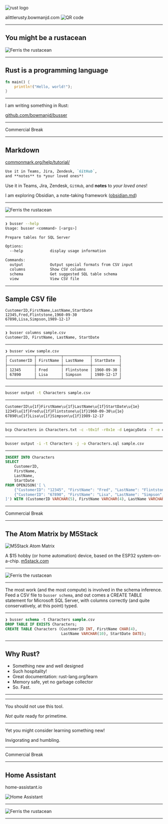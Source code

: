 ![rust logo](assets/rust-logo.svg) <!-- .element class="hero" -->

alittlerusty.bowmanjd.com <!-- .element class="r-fit-text" -->
![QR code](assets/qrcode.svg) <!-- .element style="vertical-align: middle" -->

---

## You might be a rustacean

![Ferris the rustacean](assets/rustacean.svg)

---

## Rust is a programming language

```rust
fn main() {
    println!("Hello, world!");
}
```

---

I am writing something in Rust:

[github.com/bowmanjd/busser](https://github.com/bowmanjd/busser) <!-- .element: class="r-fit-text" -->

---

Commercial Break <!-- .element: class="r-fit-text" -->

---

## Markdown

[commonmark.org/help/tutorial/](https://commonmark.org/help/tutorial/)

```markdown
Use it in Teams, Jira, Zendesk, `GitHub`,
and **notes** to *your loved ones*!
```

Use it in Teams, Jira, Zendesk, `GitHub`, and **notes** to *your loved ones*!

I am exploring Obsidian, a note-taking framework ([obsidian.md](https://obsidian.md))

---

![Ferris the rustacean](assets/cuddlyferris.svg)

---

```sh
❯ busser --help
Usage: busser <command> [<args>]

Prepare tables for SQL Server

Options:
  --help            display usage information

Commands:
  output            Output special formats from CSV input
  columns           Show CSV columns
  schema            Get suggested SQL table schema
  view              View CSV file
```

---

## Sample CSV file

```csv
CustomerID,FirstName,LastName,StartDate  
12345,Fred,Flintstone,1960-09-30
67890,Lisa,Simpson,1989-12-17
```

---

```sh
❯ busser columns sample.csv
CustomerID, FirstName, LastName, StartDate
```

---

```sh
❯ busser view sample.csv
┌────────────┬───────────┬────────────┬────────────┐
│ CustomerID │ FirstName │ LastName   │ StartDate  │
├────────────┼───────────┼────────────┼────────────┤
│ 12345      │ Fred      │ Flintstone │ 1960-09-30 │
│ 67890      │ Lisa      │ Simpson    │ 1989-12-17 │
└────────────┴───────────┴────────────┴────────────┘
```

---

```sh
busser output -t Characters sample.csv
```

---

```txt
CustomerID\u{1f}FirstName\u{1f}LastName\u{1f}StartDate\u{1e}
12345\u{1f}Fred\u{1f}Flintstone\u{1f}1960-09-30\u{1e}
67890\u{1f}Lisa\u{1f}Simpson\u{1f}1989-12-17
```

---

```sh
bcp Characters in Characters.txt -c -t0x1f -r0x1e -d LegacyData -T -e character_errors.log
```

---

```sh
busser output -i -t Characters -j -o Characters.sql sample.csv
```

---

```sql
INSERT INTO Characters
SELECT
    CustomerID,
    FirstName,
    LastName,
    StartDate
FROM OPENJSON('[ \
    {"CustomerID": "12345", "FirstName": "Fred", "LastName": "Flintstone", "StartDate": "1960-09-30"}, \
    {"CustomerID": "67890", "FirstName": "Lisa", "LastName": "Simpson", "StartDate": "1989-12-17"} \
]') WITH (CustomerID VARCHAR(5), FirstName VARCHAR(4), LastName VARCHAR(10), StartDate VARCHAR(10));
```

---

Commercial Break <!-- .element: class="r-fit-text" -->

---

## The Atom Matrix by M5Stack

![M5Stack Atom Matrix](assets/m5atom.png) <!-- .element: class="r-stretch" -->

A $15 hobby (or home automation) device, based on the ESP32 system-on-a-chip. [m5stack.com](https://m5stack.com) 

---

![Ferris the rustacean](assets/rustacean-wave.svg)

---

The most work (and the most compute) is involved in the schema inference. Feed a CSV file to `busser schema`, and out comes a CREATE TABLE statement for Microsoft SQL Server, with columns correctly (and quite conservatively, at this point) typed.

---

```sql
❯ busser schema -t Characters sample.csv
DROP TABLE IF EXISTS Characters;
CREATE TABLE Characters (CustomerID INT, FirstName CHAR(4), 
                         LastName VARCHAR(10), StartDate DATE);
```

---

## Why Rust?

- Something new and well designed
- Such hospitality!
- Great documentation: rust-lang.org/learn
- Memory safe, yet no garbage collector
- So. Fast.

---

<!-- .slide: data-background-image="assets/busser.gif"  -->

---

You should not use this tool.

_Not quite_ ready for primetime.

---

Yet you might consider learning something new!

Invigorating and humbling.

---

Commercial Break <!-- .element: class="r-fit-text" -->

---

## Home Assistant 

home-assistant.io

![Home Assistant](assets/homeassistant.svg)

---

![Ferris the rustacean](assets/rustacean-happy.svg)

---

